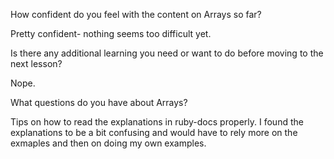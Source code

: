 How confident do you feel with the content on Arrays so far?

Pretty confident- nothing seems too difficult yet. 

Is there any additional learning you need or want to do before moving to the next lesson?

Nope.

What questions do you have about Arrays?

Tips on how to read the explanations in ruby-docs properly. I found the explanations to be a bit confusing and would have to rely more on the exmaples and then on doing my own examples. 